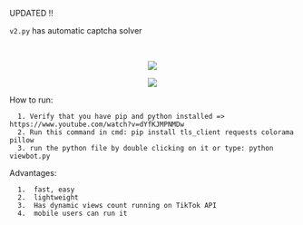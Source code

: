 UPDATED !! 

`v2.py` has automatic captcha solver


&emsp;

<p align="center"> 
<img src="https://user-images.githubusercontent.com/98614666/218313368-e8b3613c-6639-4922-95ac-c23bbcdffdf1.png"></img>
</p>
<p align="center"> 
<img src="https://user-images.githubusercontent.com/98614666/218313369-31f5049c-0dd4-4eca-b323-cccc3436a418.png"></img>
</p>


How to run:
```
  1. Verify that you have pip and python installed => https://www.youtube.com/watch?v=dYfKJMPNMDw
  2. Run this command in cmd: pip install tls_client requests colorama pillow
  3. run the python file by double clicking on it or type: python viewbot.py
```

Advantages:
```
  1.  fast, easy
  2.  lightweight
  3.  Has dynamic views count running on TikTok API
  4.  mobile users can run it
```
